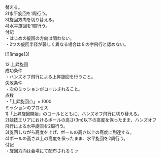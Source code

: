 替える。  
2)水平旋回を1周行う。  
3)旋回方向を切り替える。  
4)水平旋回を1周行う。  
	付記  
・はじめの旋回の方向は問わない。  
・2つの旋回半径が著しく異なる場合は８の字飛行と認めない。

![][image13]

12.上昇旋回  
	成功条件  
・ハンズオフ飛行による上昇旋回を行うこと。  
	失敗条件  
		・次のミッションがコールされること。  
	点数  
		・「上昇旋回点」= 1000  
	ミッションのプロセス  
1)「上昇旋回開始」のコールとともに、ハンズオフ飛行に切り替える。  
2)競技エリアにおけるポールの高さ(3m)以下の高度を保ったまま、ハンズオフ飛行による水平旋回を2周行う。  
3)旋回しながら高度を上げ、ポールの高さ以上の高度に到達する。  
4)ポールの高さ以上の高度を保ったまま、水平旋回を2周行う。  
付記  
・旋回方向は会場にて配布されるミッ